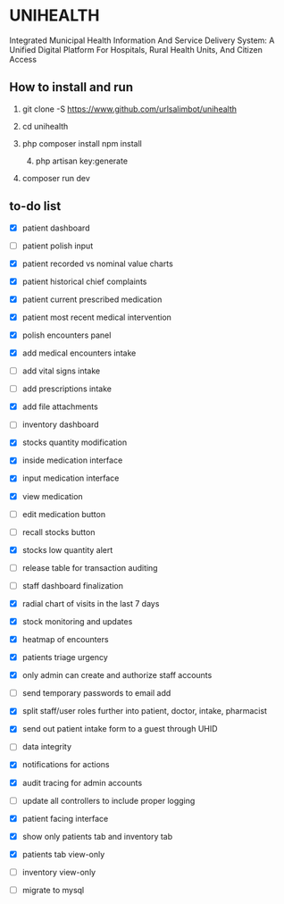 # UNIHEALTH

Integrated Municipal Health Information And Service Delivery System: 
A Unified Digital Platform For 
Hospitals, 
Rural Health Units, And 
Citizen Access

## How to install and run

1. git clone -S https://www.github.com/urlsalimbot/unihealth

2. cd unihealth

3. php composer install
   npm install

      4. php artisan key:generate

6. composer run dev

## to-do list

- [x] patient dashboard

- [ ] patient polish input

- [x] patient recorded vs nominal value charts
- [x] patient historical chief complaints
- [x] patient current prescribed medication
- [x] patient most recent medical intervention

- [x] polish encounters panel
- [x] add medical encounters intake
- [ ] add vital signs intake <!--test-->
- [ ] add prescriptions intake <!--test-->

- [x] add file attachments

- [ ] inventory dashboard
- [x] stocks quantity modification
- [x] inside medication interface
- [x] input medication interface
- [x] view medication
- [ ] edit medication button <!--implement-->
- [ ] recall stocks button <!--implement-->
- [x] stocks low quantity alert
- [ ] release table for transaction auditing <!--implement-->

- [ ] staff dashboard finalization <!--polish-->
- [x] radial chart of visits in the last 7 days
- [x] stock monitoring and updates
- [x] heatmap of encounters
- [x] patients triage urgency

- [x] only admin can create and authorize staff accounts
- [ ] send temporary passwords to email add <!--implement-->

- [x] split staff/user roles further into patient, doctor, intake, pharmacist 
- [x] send out patient intake form to a guest through UHID 

- [ ] data integrity <!--complete below-->
- [x] notifications for actions
- [x] audit tracing for admin accounts
- [ ] update all controllers to include proper logging <!--test-->

- [x] patient facing interface
- [x] show only patients tab and inventory tab
- [x] patients tab view-only
- [ ] inventory view-only <!--test-->

- [ ] migrate to mysql
